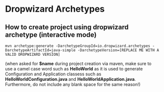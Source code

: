 # Dropwizard Archetypes

How to create project using dropwizard archetype (interactive mode)
---

```
mvn archetype:generate -DarchetypeGroupId=io.dropwizard.archetypes -DarchetypeArtifactId=java-simple -DarchetypeVersion=[REPLACE ME WITH A VALID DROPWIZARD VERSION]
```

(when asked for **$name** during project creation via maven, make sure to use a camel case word such as **HelloWorld** as it is used to generate Configuration and Application classess such as **HelloWorldConfiguration.java** and **HelloWorldApplication.java**. Furthermore, do not include any blank space for the same reason!)
